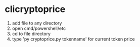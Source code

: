 # clicryptoprice

1) add file to any directory
2) open cmd/powershell/etc
3) cd to file directory
4) type 'py cryptoprice.py tokenname' for current token price
